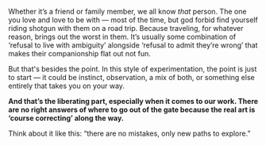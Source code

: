 Whether it’s a friend or family member, we all know _that_ person. The one you love and love to be with — most of the time, but god forbid find yourself riding shotgun with them on a road trip.
Because traveling, for whatever reason, brings out the worst in them. It’s usually some combination of ‘refusal to live with ambiguity’ alongside ‘refusal to admit they’re wrong’ that makes their companionship flat out not fun.

But that's besides the point. In this style of experimentation, the point is just to start — it could be instinct, observation, a mix of both, or something else entirely that takes you on your way. 

**And that’s the liberating part, especially when it comes to our work. There are no right answers of where to go out of the gate because the real art is ‘course correcting’ along the way.**

Think about it like this: “there are no mistakes, only new paths to explore.”